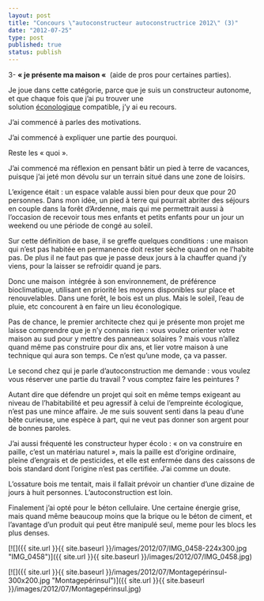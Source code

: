 ```yaml
---
layout: post
title: "Concours \"autoconstructeur autoconstructrice 2012\" (3)"
date: "2012-07-25"
type: post
published: true
status: publish
---
```


3- **« je présente ma maison «**  (aide de pros pour certaines parties).

Je joue dans cette catégorie, parce que je suis un constructeur autonome, et que chaque fois que j’ai pu trouver une solution [éconologique](http://econology.fr) compatible, j’y ai eu recours.

J’ai commencé à parles des motivations.

J’ai commencé à expliquer une partie des pourquoi.

Reste les « quoi ».

J’ai commencé ma réflexion en pensant bâtir un pied à terre de vacances, puisque j’ai jeté mon dévolu sur un terrain situé dans une zone de loisirs.

L’exigence était : un espace valable aussi bien pour deux que pour 20 personnes. Dans mon idée, un pied à terre qui pourrait abriter des séjours en couple dans la forêt d’Ardenne, mais qui me permettrait aussi à l’occasion de recevoir tous mes enfants et petits enfants pour un jour un weekend ou une période de congé au soleil.

Sur cette définition de base, il se greffe quelques conditions : une maison qui n’est pas habitée en permanence doit rester sèche quand on ne l’habite pas. De plus il ne faut pas que je passe deux jours à la chauffer quand j’y viens, pour la laisser se refroidir quand je pars.

Donc une maison  intégrée à son environnement, de préférence bioclimatique, utilisant en priorité les moyens disponibles sur place et renouvelables. Dans une forêt, le bois est un plus. Mais le soleil, l’eau de pluie, etc concourent à en faire un lieu éconologique.

Pas de chance, le premier architecte chez qui je présente mon projet me laisse comprendre que je n’y connais rien : vous voulez orienter votre maison au sud pour y mettre des panneaux solaires ? mais vous n’allez quand même pas construire pour dix ans, et lier votre maison à une technique qui aura son temps. Ce n’est qu’une mode, ça va passer.

Le second chez qui je parle d’autoconstruction me demande : vous voulez vous réserver une partie du travail ? vous comptez faire les peintures ?

Autant dire que défendre un projet qui soit en même temps exigeant au niveau de l’habitabilité et peu agressif à celui de l’empreinte écologique, n’est pas une mince affaire. Je me suis souvent senti dans la peau d’une bête curieuse, une espèce à part, qui ne veut pas donner son argent pour de bonnes paroles.

J’ai aussi fréquenté les constructeur hyper écolo : « on va construire en paille, c’est un matériau naturel », mais la paille est d’origine ordinaire, pleine d’engrais et de pesticides, et elle est enfermée dans des caissons de bois standard dont l’origine n’est pas certifiée. J’ai comme un doute.

L’ossature bois me tentait, mais il fallait prévoir un chantier d’une dizaine de jours à huit personnes. L’autoconstruction est loin.

Finalement j’ai opté pour le béton cellulaire. Une certaine énergie grise, mais quand même beaucoup moins que la brique ou le béton de ciment, et l’avantage d’un produit qui peut être manipulé seul, meme pour les blocs les plus denses.

[![]({{ site.url }}{{ site.baseurl }}/images/2012/07/IMG_0458-224x300.jpg "IMG_0458")]({{ site.url }}{{ site.baseurl }}/images/2012/07/IMG_0458.jpg)

[![]({{ site.url }}{{ site.baseurl }}/images/2012/07/Montagepérinsul-300x200.jpg "Montagepérinsul")]({{ site.url }}{{ site.baseurl }}/images/2012/07/Montagepérinsul.jpg)
